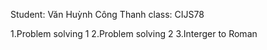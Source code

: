 Student: Văn Huỳnh Công Thanh
class: CIJS78

1.Problem solving 1
2.Problem solving 2
3.Interger to Roman
